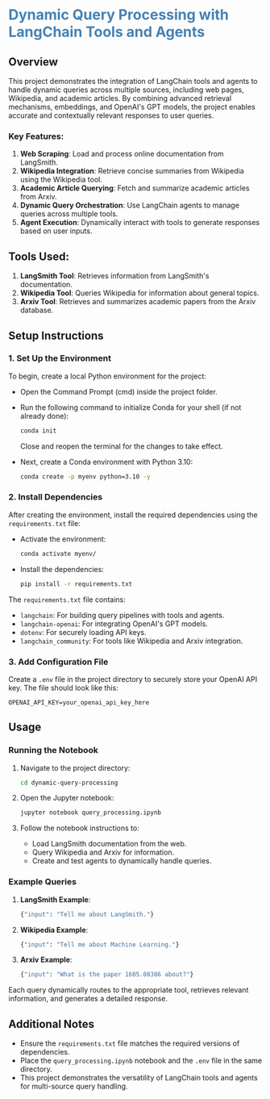 # <span style="color:#4682B4">**Dynamic Query Processing with LangChain Tools and Agents**</span>

## Overview

This project demonstrates the integration of LangChain tools and agents to handle dynamic queries across multiple sources, including web pages, Wikipedia, and academic articles. By combining advanced retrieval mechanisms, embeddings, and OpenAI's GPT models, the project enables accurate and contextually relevant responses to user queries.

### Key Features:
1. **Web Scraping**: Load and process online documentation from LangSmith.
2. **Wikipedia Integration**: Retrieve concise summaries from Wikipedia using the Wikipedia tool.
3. **Academic Article Querying**: Fetch and summarize academic articles from Arxiv.
4. **Dynamic Query Orchestration**: Use LangChain agents to manage queries across multiple tools.
5. **Agent Execution**: Dynamically interact with tools to generate responses based on user inputs.

## Tools Used:
1. **LangSmith Tool**: Retrieves information from LangSmith's documentation.
2. **Wikipedia Tool**: Queries Wikipedia for information about general topics.
3. **Arxiv Tool**: Retrieves and summarizes academic papers from the Arxiv database.

## Setup Instructions

### 1. Set Up the Environment
To begin, create a local Python environment for the project:
- Open the Command Prompt (cmd) inside the project folder.
- Run the following command to initialize Conda for your shell (if not already done):
  ```bash
  conda init
  ```
  Close and reopen the terminal for the changes to take effect.

- Next, create a Conda environment with Python 3.10:
  ```bash
  conda create -p myenv python=3.10 -y
  ```

### 2. Install Dependencies
After creating the environment, install the required dependencies using the `requirements.txt` file:
- Activate the environment:
  ```bash
  conda activate myenv/
  ```
- Install the dependencies:
  ```bash
  pip install -r requirements.txt
  ```
The `requirements.txt` file contains:
- `langchain`: For building query pipelines with tools and agents.
- `langchain-openai`: For integrating OpenAI's GPT models.
- `dotenv`: For securely loading API keys.
- `langchain_community`: For tools like Wikipedia and Arxiv integration.

### 3. Add Configuration File
Create a `.env` file in the project directory to securely store your OpenAI API key. The file should look like this:

```plaintext
OPENAI_API_KEY=your_openai_api_key_here
```

## Usage

### Running the Notebook
1. Navigate to the project directory:
   ```bash
   cd dynamic-query-processing
   ```

2. Open the Jupyter notebook:
   ```bash
   jupyter notebook query_processing.ipynb
   ```

3. Follow the notebook instructions to:
   - Load LangSmith documentation from the web.
   - Query Wikipedia and Arxiv for information.
   - Create and test agents to dynamically handle queries.

### Example Queries
1. **LangSmith Example**:
   ```python
   {"input": "Tell me about LangSmith."}
   ```

2. **Wikipedia Example**:
   ```python
   {"input": "Tell me about Machine Learning."}
   ```

3. **Arxiv Example**:
   ```python
   {"input": "What is the paper 1605.08386 about?"}
   ```

Each query dynamically routes to the appropriate tool, retrieves relevant information, and generates a detailed response.

## Additional Notes
- Ensure the `requirements.txt` file matches the required versions of dependencies.
- Place the `query_processing.ipynb` notebook and the `.env` file in the same directory.
- This project demonstrates the versatility of LangChain tools and agents for multi-source query handling.
